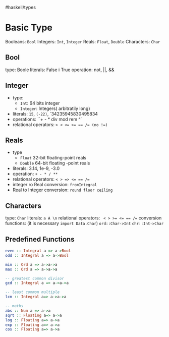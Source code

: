 #haskell/types

# Basic Type

Booleans: `Bool`
Integers: `Int`, `Integer`
Reals: `Float`, `Double`
Characters: `Char`

## Bool
type: Boole
literals: False i True
operation: not, ||, &&


## Integer
- type:
	- `Int`: 64 bits integer
	- `Integer`: Integers( arbitratily long)
- literals: `15`, `(-22)`, `34235945830495834
- operations: ``+ - * div mod rem ^`
- relational operators: `> < <= >= == /= (no !=)`


## Reals
- type
	- `Float` 32-bit floating-point reals
	- `Double` 64-bit floating -point reals
- literals: 3.14, 1e-9, -3.0
- operation: `+ - * / **`
- relational operators: `< > => <= == /=`
- integer ro Real conversion: `fromIntegral`
- Real to Integer conversion: `round floor ceiling`

## Characters
type: `Char`
literals: `a A \n`
relational operators: ` < > >= <= == /=`
conversion functions: (it is necessary `import Data.Char`)
`ord::Char->Int`
`chr::Int->Char`

## Predefined Functions
```haskell
even :: Integral a => a->Bool
odd :: Integral a => a->Bool

min :: Ord a => a->a->a
max :: Ord a => a->a->a

-- greatest common divisor
gcd :: Integral a => a->a->a

-- least common multiple
lcm :: Integral a=> a->a->a

-- maths
abs :: Num a => a->a
sqrt :: Floating a=> a->a
log :: Floating a=> a->a
exp :: Floating a=> a->a
cos :: Floating a=> a->a
```

